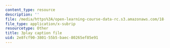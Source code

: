 ```yaml
---
content_type: resource
description: ''
file: /media/https%3A/open-learning-course-data-rc.s3.amazonaws.com/18-01sc-single-variable-calculus-fall-2010/2e8fcf90380155b5baec80265ef85e91_aeXp1zC6Hls.vtt
file_type: application/x-subrip
resourcetype: Other
title: 3play caption file
uid: 2e8fcf90-3801-55b5-baec-80265ef85e91
---
```

